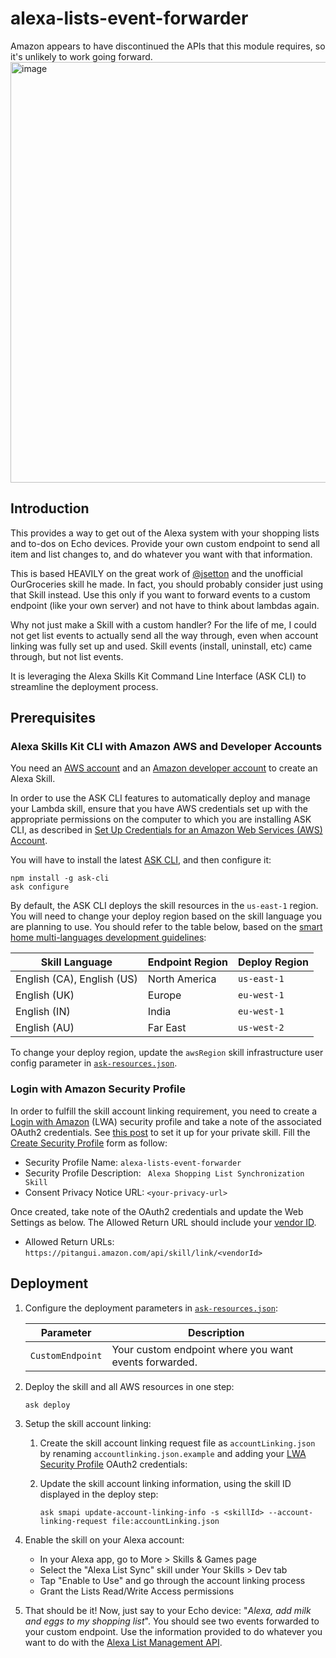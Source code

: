 # alexa-lists-event-forwarder

Amazon appears to have discontinued the APIs that this module requires, so it's unlikely to work going forward. <img width="673" alt="image" src="https://github.com/user-attachments/assets/04d6a09a-803c-4091-9c03-bf43666e7a8b" />


## Introduction

This provides a way to get out of the Alexa system with your shopping lists and to-dos on Echo devices. Provide your own custom endpoint to send all item and list changes to, and do whatever you want with that information.

This is based HEAVILY on the great work of [@jsetton](https://github.com/jsetton/alexa-ourgroceries-sync) and the unofficial OurGroceries skill he made. In fact, you should probably consider just using that Skill instead. Use this only if you want to forward events to a custom endpoint (like your own server) and not have to think about lambdas again.

Why not just make a Skill with a custom handler? For the life of me, I could not get list events to actually send all the way through, even when account linking was fully set up and used. Skill events (install, uninstall, etc) came through, but not list events.

It is leveraging the Alexa Skills Kit Command Line Interface (ASK CLI) to streamline the deployment process.

## Prerequisites

### Alexa Skills Kit CLI with Amazon AWS and Developer Accounts

You need an [AWS account](https://aws.amazon.com) and an [Amazon developer account](https://developer.amazon.com) to create an Alexa Skill.

In order to use the ASK CLI features to automatically deploy and manage your Lambda skill, ensure that you have AWS credentials set up with the appropriate permissions on the computer to which you are installing ASK CLI, as described in [Set Up Credentials for an Amazon Web Services (AWS) Account](https://developer.amazon.com/docs/smapi/set-up-credentials-for-an-amazon-web-services-account.html).

You will have to install the latest [ASK CLI](https://developer.amazon.com/docs/smapi/quick-start-alexa-skills-kit-command-line-interface.html), and then configure it:

```shell
npm install -g ask-cli
ask configure
```

By default, the ASK CLI deploys the skill resources in the `us-east-1` region. You will need to change your deploy region based on the skill language you are planning to use. You should refer to the table below, based on the [smart home multi-languages development guidelines](https://developer.amazon.com/docs/smarthome/develop-smart-home-skills-in-multiple-languages.html#deploy):

| Skill Language | Endpoint Region | Deploy Region |
| -------------- | --------------- | ------------- |
| English (CA), English (US) | North America | `us-east-1` |
| English (UK) | Europe | `eu-west-1` |
| English (IN) | India | `eu-west-1` |
| English (AU) | Far East | `us-west-2` |

To change your deploy region, update the `awsRegion` skill infrastructure user config parameter in [`ask-resources.json`](ask-resources.json).

### Login with Amazon Security Profile

In order to fulfill the skill account linking requirement, you need to create a [Login with Amazon](https://developer.amazon.com/loginwithamazon/console/site/lwa/overview.html) (LWA) security profile and take a note of the associated OAuth2 credentials. See [this post](https://developer.amazon.com/public/community/post/Tx3CX1ETRZZ2NPC/Alexa-Account-Linking-5-Steps-to-Seamlessly-Link-Your-Alexa-Skill-with-Login-wit) to set it up for your private skill. Fill the [Create Security Profile](https://developer.amazon.com/loginwithamazon/console/site/lwa/create-security-profile.html) form as follow:

* Security Profile Name: `alexa-lists-event-forwarder`
* Security Profile Description: ` Alexa Shopping List Synchronization Skill`
* Consent Privacy Notice URL: `<your-privacy-url>`

Once created, take note of the OAuth2 credentials and update the Web Settings as below. The Allowed Return URL should include your [vendor ID](https://developer.amazon.com/settings/console/mycid).

* Allowed Return URLs: `https://pitangui.amazon.com/api/skill/link/<vendorId>`

## Deployment

1. Configure the deployment parameters in [`ask-resources.json`](ask-resources.json):

    | Parameter | Description |
    |-----------|-------------|
    | `CustomEndpoint` | Your custom endpoint where you want events forwarded. |

2. Deploy the skill and all AWS resources in one step:
    ```shell
    ask deploy
    ```

3. Setup the skill account linking:
    1. Create the skill account linking request file as `accountLinking.json` by renaming `accountlinking.json.example` and adding your [LWA Security Profile](#login-with-amazon-security-profile) OAuth2 credentials:

    2. Update the skill account linking information, using the skill ID displayed in the deploy step:
        ```shell
        ask smapi update-account-linking-info -s <skillId> --account-linking-request file:accountLinking.json
        ```
4. Enable the skill on your Alexa account:
    * In your Alexa app, go to More > Skills & Games page
    * Select the "Alexa List Sync" skill under Your Skills > Dev tab
    * Tap "Enable to Use" and go through the account linking process
    * Grant the Lists Read/Write Access permissions

5. That should be it! Now, just say to your Echo device: "*Alexa, add milk and eggs to my shopping list*". You should see two events forwarded to your custom endpoint. Use the information provided to do whatever you want to do with the [Alexa List Management API](https://developer.amazon.com/en-US/docs/alexa/list-skills/list-management-api-reference.html).
